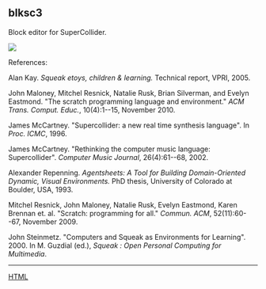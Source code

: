 blksc3
------

Block editor for SuperCollider.

![](http://rohandrape.net/sw/blksc3/png/whyblksc3.png)

References:

Alan Kay.
_Squeak etoys, children & learning._
Technical report, VPRI, 2005.

John Maloney, Mitchel Resnick, Natalie Rusk, Brian Silverman, and Evelyn Eastmond.
"The scratch programming language and environment."
_ACM Trans. Comput. Educ._, 10(4):1--15, November 2010.

James McCartney.
"Supercollider: a new real time synthesis language".
In _Proc. ICMC_, 1996.

James McCartney.
"Rethinking the computer music language: Supercollider".
_Computer Music Journal_, 26(4):61--68, 2002.

Alexander Repenning.
_Agentsheets: A Tool for Building Domain-Oriented Dynamic, Visual Environments._
PhD thesis, University of Colorado at Boulder, USA, 1993.

Mitchel Resnick, John Maloney, Natalie Rusk, Evelyn Eastmond, Karen Brennan et. al.
"Scratch: programming for all."
_Commun. ACM_, 52(11):60--67, November 2009.

John Steinmetz.
"Computers and Squeak as Environments for Learning".
2000.
In M. Guzdial (ed.), _Squeak : Open Personal Computing for Multimedia_.

* * *

[HTML](?t=blksc3&e=blksc3.html)
